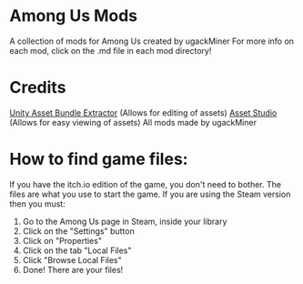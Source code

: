 # Among Us Mods
A collection of mods for Among Us created by ugackMiner
For more info on each mod, click on the .md file in each mod directory!

# Credits
[Unity Asset Bundle Extractor](https://github.com/DerPopo/UABE) (Allows for editing of assets)
[Asset Studio](https://github.com/Perfare/AssetStudio/) (Allows for easy viewing of assets)
All mods made by ugackMiner

# How to find game files:
If you have the itch.io edition of the game, you don't need to bother. The files are what you use to start the game.
If you are using the Steam version then you must:
1. Go to the Among Us page in Steam, inside your library
2. Click on the "Settings" button
3. Click on "Properties"
4. Click on the tab "Local Files"
5. Click "Browse Local Files"
6. Done! There are your files!